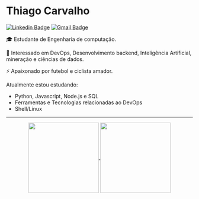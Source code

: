 # Thiago Carvalho 

[![Linkedin Badge](https://img.shields.io/badge/-LinkedIn-blue?style=flat-square&logo=Linkedin&logoColor=white&link=https://www.linkedin.com/in/thiag-carvalho/)](//www.linkedin.com/in/thiag-carvalho/)
[![Gmail Badge](https://img.shields.io/badge/-Email-c14438?style=flat-square&logo=Gmail&logoColor=white&link=mailto:thiagoc413@gmail.com)](mailto:thiagoc413@gmail.com)


🎓 Estudante de Engenharia de computação. 

📓 Interessado em DevOps, Desenvolvimento backend, Inteligência Artificial, mineração e ciências de dados.

⚡ Apaixonado por futebol e ciclista amador.

Atualmente estou estudando:

* Python, Javascript, Node.js e SQL
* Ferramentas e Tecnologias relacionadas ao DevOps
* Shell/Linux

---

<div align="center">

<a href="https://github.com/thiagcarvalho">
  <img height=190 align="center" src="https://github-readme-stats.vercel.app/api?username=thiagcarvalho&&show_icons=true&title_color=7A7ADB&icon_color=2234AE&text_color=D3D3D3&bg_color=0,000000,130F40"">
</a>
<a href="https://github.com/thiagcarvalho">
  <img height=190 align="center" src="https://github-readme-stats.vercel.app/api/top-langs/?username=thiagcarvalho&layout=compact&title_color=7A7ADB&icon_color=2234AE&text_color=D3D3D3&bg_color=0,000000,130F40" />
</a>


</div>


